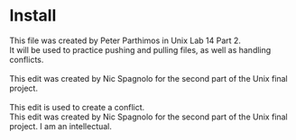 # Install
This file was created by Peter Parthimos in Unix Lab 14 Part 2.<br>
It will be used to practice pushing and pulling files, as well as handling conflicts.<br>
<br>
This edit was created by Nic Spagnolo for the second part of the Unix final project.<br>
<br>
This edit is used to create a conflict.<br>
This edit was created by Nic Spagnolo for the second part of the Unix final project. 
I am an intellectual.